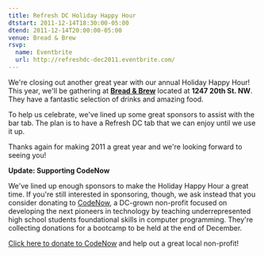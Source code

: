 ```yaml
---
title: Refresh DC Holiday Happy Hour
dtstart: 2011-12-14T18:30:00-05:00
dtend: 2011-12-14T20:00:00-05:00
venue: Bread & Brew
rsvp:
  name: Eventbrite
  url: http://refreshdc-dec2011.eventbrite.com/
---
```


We're closing out another great year with our annual Holiday Happy Hour! This year, we'll be gathering at **[Bread & Brew](http://breadandbrew.com/)** located at **1247 20th St. NW**. They have a fantastic selection of drinks and amazing food.

To help us celebrate, we've lined up some great sponsors to assist with the bar tab. The plan is to have a Refresh DC tab that we can enjoy until we use it up.

Thanks again for making 2011 a great year and we're looking forward to seeing you!

**Update: Supporting CodeNow**

We've lined up enough sponsors to make the Holiday Happy Hour a great time. If you're still interested in sponsoring, though, we ask instead that you consider donating to [CodeNow](http://codenow.eventbrite.com/?discount=refreshdc), a DC-grown non-profit focused on developing the next pioneers in technology by teaching underrepresented high school students foundational skills in computer programming. They're collecting donations for a bootcamp to be held at the end of December.

[Click here to donate to CodeNow](http://codenow.eventbrite.com/?discount=refreshdc) and help out a great local non-profit!